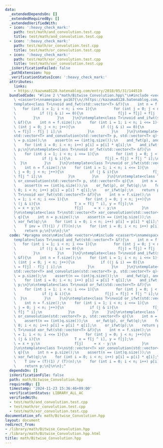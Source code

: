 ```yaml
---
data:
  _extendedDependsOn: []
  _extendedRequiredBy: []
  _extendedVerifiedWith:
  - icon: ':heavy_check_mark:'
    path: test/math/and_convolution.test.cpp
    title: test/math/and_convolution.test.cpp
  - icon: ':heavy_check_mark:'
    path: test/math/or_convolution.test.cpp
    title: test/math/or_convolution.test.cpp
  - icon: ':heavy_check_mark:'
    path: test/math/xor_convolution.test.cpp
    title: test/math/xor_convolution.test.cpp
  _isVerificationFailed: false
  _pathExtension: hpp
  _verificationStatusIcon: ':heavy_check_mark:'
  attributes:
    links:
    - https://kazuma8128.hatenablog.com/entry/2018/05/31/144519
  bundledCode: "#line 2 \"math/Bitwise_Convolution.hpp\"\n#include <vector>\n#include\
    \ <cassert>\nnamespace po167{\n//https://kazuma8128.hatenablog.com/entry/2018/05/31/144519\n\
    template<class T>\nvoid and_fwt(std::vector<T> &f){\n    int n = f.size();\n \
    \   for (int i = 1; i < n; i <<= 1){\n        for (int j = 0; j < n; j++){\n \
    \           if ((j & i) == 0){\n                f[j] = f[j] + f[j | i];\n    \
    \        }\n        }\n    }\n}\ntemplate<class T>\nvoid and_ifwt(std::vector<T>\
    \ &f){\n    int n = f.size();\n    for (int i = 1; i < n; i <<= 1){\n        for\
    \ (int j = 0; j < n; j++){\n            if ((j & i) == 0){\n                f[j]\
    \ = f[j] - f[j | i];\n            }\n        }\n    }\n}\ntemplate<class T>\n\
    std::vector<T> and_convolution(std::vector<T> p, std::vector<T> q){\n    int n\
    \ = p.size();\n    assert(n == (int)q.size());\n    and_fwt(p), and_fwt(q);\n\
    \    for (int i = 0; i < n; i++) p[i] = p[i] * q[i];\n    and_ifwt(p);\n    return\
    \ p;\n}\n\ntemplate<class T>\nvoid or_fwt(std::vector<T> &f){\n    int n = f.size();\n\
    \    for (int i = 1; i < n; i <<= 1){\n        for (int j = 0; j < n; j++){\n\
    \            if (j & i){\n                f[j] = f[j] + f[j ^ i];\n          \
    \  }\n        }\n    }\n}\ntemplate<class T>\nvoid or_ifwt(std::vector<T> &f){\n\
    \    int n = f.size();\n    for (int i = 1; i < n; i <<= 1){\n        for (int\
    \ j = 0; j < n; j++){\n            if (j & i){\n                f[j] = f[j] -\
    \ f[j ^ i];\n            }\n        }\n    }\n}\n\ntemplate<class T>\nstd::vector<T>\
    \ or_convolution(std::vector<T> p, std::vector<T> q){\n    int n = p.size();\n\
    \    assert(n == (int)q.size());\n    or_fwt(p), or_fwt(q);\n    for (int i =\
    \ 0; i < n; i++) p[i] = p[i] * q[i];\n    or_ifwt(p);\n    return p;\n}\n\ntemplate<class\
    \ T>\nvoid xor_fwt(std::vector<T> &f){\n    int n = f.size();\n    for (int i\
    \ = 1; i < n; i <<= 1){\n        for (int j = 0; j < n; j++){\n            if\
    \ (j & i){\n                T x = f[j ^ i], y = f[j];\n                f[j ^ i]\
    \ = x + y;\n                f[j]     = x - y;\n            }\n        }\n    }\n\
    }\n\ntemplate<class T>\nstd::vector<T> xor_convolution(std::vector<T> p, std::vector<T>\
    \ q){\n    int n = p.size();\n    assert(n == (int)q.size());\n    xor_fwt(p),\
    \ xor_fwt(q);\n    for (int i = 0; i < n; i++) p[i] = p[i] * q[i];\n    xor_fwt(p);\n\
    \    T inv = (T)(1) / (T)(n);\n    for (int i = 0; i < n; i++) p[i] = p[i] * inv;\n\
    \    return p;\n}\n\n};\n"
  code: "#pragma once\n#include <vector>\n#include <cassert>\nnamespace po167{\n//https://kazuma8128.hatenablog.com/entry/2018/05/31/144519\n\
    template<class T>\nvoid and_fwt(std::vector<T> &f){\n    int n = f.size();\n \
    \   for (int i = 1; i < n; i <<= 1){\n        for (int j = 0; j < n; j++){\n \
    \           if ((j & i) == 0){\n                f[j] = f[j] + f[j | i];\n    \
    \        }\n        }\n    }\n}\ntemplate<class T>\nvoid and_ifwt(std::vector<T>\
    \ &f){\n    int n = f.size();\n    for (int i = 1; i < n; i <<= 1){\n        for\
    \ (int j = 0; j < n; j++){\n            if ((j & i) == 0){\n                f[j]\
    \ = f[j] - f[j | i];\n            }\n        }\n    }\n}\ntemplate<class T>\n\
    std::vector<T> and_convolution(std::vector<T> p, std::vector<T> q){\n    int n\
    \ = p.size();\n    assert(n == (int)q.size());\n    and_fwt(p), and_fwt(q);\n\
    \    for (int i = 0; i < n; i++) p[i] = p[i] * q[i];\n    and_ifwt(p);\n    return\
    \ p;\n}\n\ntemplate<class T>\nvoid or_fwt(std::vector<T> &f){\n    int n = f.size();\n\
    \    for (int i = 1; i < n; i <<= 1){\n        for (int j = 0; j < n; j++){\n\
    \            if (j & i){\n                f[j] = f[j] + f[j ^ i];\n          \
    \  }\n        }\n    }\n}\ntemplate<class T>\nvoid or_ifwt(std::vector<T> &f){\n\
    \    int n = f.size();\n    for (int i = 1; i < n; i <<= 1){\n        for (int\
    \ j = 0; j < n; j++){\n            if (j & i){\n                f[j] = f[j] -\
    \ f[j ^ i];\n            }\n        }\n    }\n}\n\ntemplate<class T>\nstd::vector<T>\
    \ or_convolution(std::vector<T> p, std::vector<T> q){\n    int n = p.size();\n\
    \    assert(n == (int)q.size());\n    or_fwt(p), or_fwt(q);\n    for (int i =\
    \ 0; i < n; i++) p[i] = p[i] * q[i];\n    or_ifwt(p);\n    return p;\n}\n\ntemplate<class\
    \ T>\nvoid xor_fwt(std::vector<T> &f){\n    int n = f.size();\n    for (int i\
    \ = 1; i < n; i <<= 1){\n        for (int j = 0; j < n; j++){\n            if\
    \ (j & i){\n                T x = f[j ^ i], y = f[j];\n                f[j ^ i]\
    \ = x + y;\n                f[j]     = x - y;\n            }\n        }\n    }\n\
    }\n\ntemplate<class T>\nstd::vector<T> xor_convolution(std::vector<T> p, std::vector<T>\
    \ q){\n    int n = p.size();\n    assert(n == (int)q.size());\n    xor_fwt(p),\
    \ xor_fwt(q);\n    for (int i = 0; i < n; i++) p[i] = p[i] * q[i];\n    xor_fwt(p);\n\
    \    T inv = (T)(1) / (T)(n);\n    for (int i = 0; i < n; i++) p[i] = p[i] * inv;\n\
    \    return p;\n}\n\n};"
  dependsOn: []
  isVerificationFile: false
  path: math/Bitwise_Convolution.hpp
  requiredBy: []
  timestamp: '2024-11-23 15:36:46+09:00'
  verificationStatus: LIBRARY_ALL_AC
  verifiedWith:
  - test/math/and_convolution.test.cpp
  - test/math/or_convolution.test.cpp
  - test/math/xor_convolution.test.cpp
documentation_of: math/Bitwise_Convolution.hpp
layout: document
redirect_from:
- /library/math/Bitwise_Convolution.hpp
- /library/math/Bitwise_Convolution.hpp.html
title: math/Bitwise_Convolution.hpp
---
```

